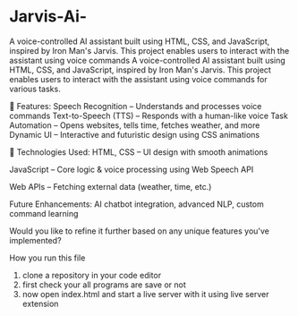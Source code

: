 # Jarvis-Ai-
A voice-controlled AI assistant built using HTML, CSS, and JavaScript, inspired by Iron Man's Jarvis. This project enables users to interact with the assistant using voice commands
A voice-controlled AI assistant built using HTML, CSS, and JavaScript, inspired by Iron Man's Jarvis. This project enables users to interact with the assistant using voice commands for various tasks.

🔹 Features:
Speech Recognition – Understands and processes voice commands
Text-to-Speech (TTS) – Responds with a human-like voice
Task Automation – Opens websites, tells time, fetches weather, and more
Dynamic UI – Interactive and futuristic design using CSS animations

🔹 Technologies Used:
HTML, CSS – UI design with smooth animations

JavaScript – Core logic & voice processing using Web Speech API

Web APIs – Fetching external data (weather, time, etc.)

 Future Enhancements: AI chatbot integration, advanced NLP, custom command learning

Would you like to refine it further based on any unique features you've implemented? 

How you run this file 
1. clone a repository in your code editor
2. first check your all programs are save or not
3. now open index.html and start a live server with it using live server extension
